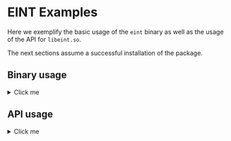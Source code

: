 # EINT Examples

Here we exemplify the basic usage of the ``eint`` binary as well as the usage of the API for ``libeint.so``.

The next sections assume a successful installation of the package.

## Binary usage
<details>
<summary>Click me</summary>

By default, the binary will wait for user input,
```
>$ eint

```
The user shall provide valid (space- or comma-separated) CSV data. The stream will be terminated after pressing ``ENTER`` over an empty line. For example, assuming we want to calculate $\int_0^1 dx\; x$ using 5 points,
```
>$ eint
0.00
0.25
0.50
0.75
1.00
```
returns
```
5.0000000000e-01
```
By default, it integrates column by column,
```
>$ eint
0.00 1.00
0.25 1.25
0.50 1.50
0.75 1.75
1.00 2.00
```

```
5.0000000000e-01 1.5000000000e+00
```
This behaviour can be altered by the ``-t`` option, so it integrates row by row,
```
>$ eint -t
0.00 0.25 0.50 0.75 1.00
```

```
5.0000000000e-01
```
A CSV file can be fed by redirecting the standard input,
```
>$ eint < CSV.dat
```
or by employing the ``-f`` option,
```
>$ eint -f CSV.dat
```
The accuracy of the method depends on the number of discretisation points $N$: given a prime factorisation of $N-1$, $N-1 = 2^{n_2}3^{n_3}\cdots$, the user can employ a custom prime base $p$ by employing the ``-b`` option. If $p^{n_p}$ is a factor of $N-1$, then the expected accuracy of the result will be $\mathcal{O}(h^{2n_p})$. The default value is $p=2$.

For example, the following computes $I = (10-1)^{-1}\int_1^{10} dx\; x^2 = 37$ using $N = 10 = 3^2 + 1$ points,
```
eint -t -b 3
1 4 9 16 25 36 49 64 81 100
```
It returns the exact result:
```
3.7000000000e+01
```
</details>

## API usage
<details>
<summary>Click me</summary>
The library includes the following functions:

```c
float extrapolation_float(float *array,
size_t sz,
int base);

double extrapolation_double(double *array,
size_t sz,
int base);
```
A basic usage can be found in the file ``Example.c``. This program can be compiled by running
```
export LD_LIBRARY_PATH=/usr/local/lib
gcc Example.c -o Run_Example -I/usr/local/include -leint -lm
./Run_Example
```
</details>
